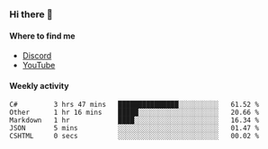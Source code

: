 ### Hi there 👋

#### Where to find me

- [Discord](https://spelos.net/discord)
- [YouTube](https://spelos.net/youtube)

#### Weekly activity

<!--START_SECTION:waka-->
```text
C#         3 hrs 47 mins   ███████████████░░░░░░░░░░   61.52 % 
Other      1 hr 16 mins    █████░░░░░░░░░░░░░░░░░░░░   20.66 % 
Markdown   1 hr            ████░░░░░░░░░░░░░░░░░░░░░   16.34 % 
JSON       5 mins          ░░░░░░░░░░░░░░░░░░░░░░░░░   01.47 % 
CSHTML     0 secs          ░░░░░░░░░░░░░░░░░░░░░░░░░   00.02 %
```
<!--END_SECTION:waka-->
